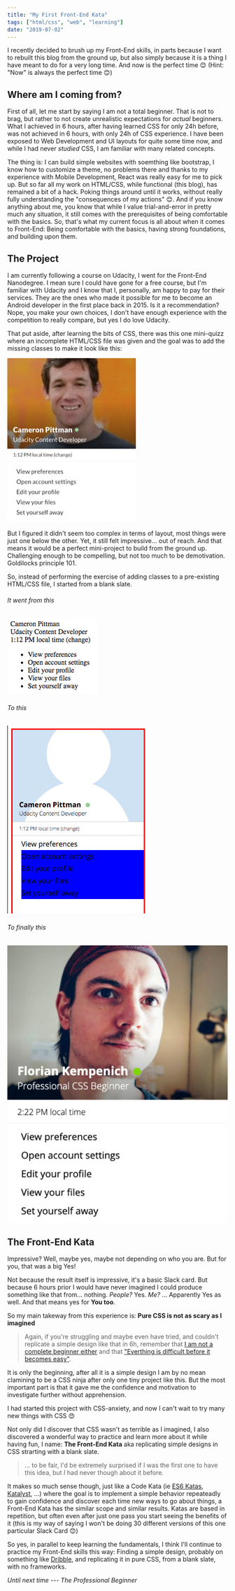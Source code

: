 ```yaml
---
title: "My First Front-End Kata"
tags: ["html/css", "web", "learning"]
date: "2019-07-02"
---
```


I recently decided to brush up my Front-End skills, in parts because I want to rebuilt this blog from the ground up, but also simply because it is a thing I have meant to do for a very long time. And now is the perfect time 😊 (Hint: "Now" is always the perfect time 😊)
<!--end-->

## Where am I coming from?

First of all, let me start by saying I am not a total beginner. That is not to brag, but rather to not create unrealistic expectations for _actual_ beginners. What I achieved in 6 hours, after having learned CSS for only 24h before, was not achieved in 6 hours, with only 24h of CSS experience. I have been exposed to Web Development and UI layouts for quite some time now, and while I had never _studied_ CSS, I am familiar with many related concepts.

The thing is: I can build simple websites with soemthing like bootstrap, I know how to customize a theme, no problems there and thanks to my experience with Mobile Development, React was really easy for me to pick up. But so far all my work on HTML/CSS, while functional (this blog), has remained a bit of a hack. Poking things around until it works, without really fully understanding the "consequences of my actions" 😊. And if you know anything about me, you know that while I value trial-and-error in pretty much any situation, it still comes with the prerequisites of being comfortable with the basics. So, that's what my current focus is all about when it comes to Front-End: Being comfortable with the basics, having strong foundations, and building upon them.


## The Project
I am currently following a course on Udacity, I went for the Front-End Nanodegree. I mean sure I could have gone for a free course, but I'm familiar with Udacity and I know that I, personally, am happy to pay for their services. They are the ones who made it possible for me to become an Android developer in the first place back in 2015. Is it a recommendation? Nope, you make your own choices, I don't have enough experience with the competition to really compare, but yes I do love Udacity.

That put aside, after learning the bits of CSS, there was this one mini-quizz where an incomplete HTML/CSS file was given and the goal was to add the missing classes to make it look like this:

![Expected Slack Card](expected_slack_card.jpg)

But I figured it didn't seem too complex in terms of layout, most things were just one below the other. Yet, it still felt impressive... out of reach. And that means it would be a perfect mini-project to build from the ground up. Challenging enough to be compelling, but not too much to be demotivation. Goldilocks principle 101.

So, instead of performing the exercise of adding classes to a pre-existing HTML/CSS file, I started from a blank slate.

###### It went from this
![Slack Card - Start](start_slack_card.jpg)

###### To this
![Slack Card - WIP](intermediate_slack_card.jpg)

###### To finally this
![Slack Card - Complete](finished_slack_card.jpg)

## The Front-End Kata

Impressive? Well, maybe yes, maybe not depending on who you are. But for you, that was a big Yes!

Not because the result itself is impressive, it's a basic Slack card. But because 6 hours prior I would have never imagined I could produce something like that from... nothing. _People?_ Yes. _Me?_ ... Apparently Yes as well. And that means yes for **You too**.

So my main takeway from this experience is: **Pure CSS is not as scary as I imagined**

> Again, if you're struggling and maybe even have tried, and couldn't replicate a simple design like that in 6h, remember that [I am not a complete beginner either](#where-am-i-coming-from) and that ["Everthing is difficult before it becomes easy"](/about#professional-beginner).

It is only the beginning, after all it is a simple design I am by no mean clamining to be a CSS ninja after only one tiny project like this. But the most important part is that it gave me the confidence and motivation to investigate further without apprehension.

I had started this project with CSS-anxiety, and now I can't wait to try many new things with CSS 😍

Not only did I discover that CSS wasn't as terrible as I imagined, I also discovered a wonderful way to practice and learn more about it while having fun, I name: **The Front-End Kata** aka replicating simple designs in CSS strarting with a blank slate.   

> ... to be fair, I'd be extremely surprised if I was the first one to have this idea, but _I_ had never though about it before. 

It makes so much sense though, just like a Code Kata (ie [ES6 Katas](https://es6katas.org/), [Katalyst](https://katalyst.codurance.com/), ...) where the goal is to implement a simple behavior repeateadly to gain confidence and discover each time new ways to go about things, a Front-End Kata has the similar scope and similar results. Katas are based in repetition, but often even after just one pass you start seeing the benefits of it (this is my way of saying I won't be doing 30 different versions of this one particular Slack Card 😊)

So yes, in parallel to keep learning the fundamentals, I think I'll continue to practice my Front-End skills this way: Finding a simple design, probably on something like [Dribble](https://dribbble.com/shots/popular/web-design), and replicating it in pure CSS, from a blank slate, with no frameworks.


*Until next time --- The Professional Beginner*
